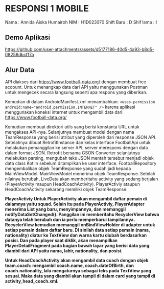 # RESPONSI 1 MOBILE

Nama       : Annida Aiska Humairoh
NIM        : H1D023070
Shift Baru : D
Shif lama  : I

## Demo Aplikasi


https://github.com/user-attachments/assets/d5177186-40d5-4a93-b8d5-08258dbcf17a 



## Alur Data
API diakses dari https://www.football-data.org/ dengan membuat free account. Untuk menangkap data dari API yaitu menggunakan Postman 
untuk mengecek secara langsung seperti apa respons yang diberikan. 

Kemudian di dalam AndroidManifest.xml menambahkan:
 `<uses-permission android:name="android.permission.INTERNET" />`
 karena aplikasi menggunakan koneksi internet untuk mengambil data dari https://www.football-data.org/

Kemudian membuat direktori utils yang berisi konstanta URL untuk mengakses API-nya. Selanjutnya membuat model dengan nama TeamResponse yang berisi atribut yang diperoleh dari response JSON API.
Setelahnya dibuat RetrofitInstance dan kelas interface FootballApi untuk melakukan pemanggilan ke server API, server merespons dengan data dalam format JSON. Retrofit bersama GSON Converter selanjutnya melakukan parsing, mengubah teks JSON mentah tersebut menjadi objek data class Kotlin sebelum ditampilkan ke user interface.
FootballRepository mengembalikan objek TeamResponse yang sudah jadi kepada MainViewModel. 
MainViewModel menerima objek TeamResponse. Setelah nilainya berubah, LiveData akan memberitahu activity yang sedang berjalan (PlayerActivity maupun HeadCoachActivity).
PlayerActiviy ataupun HeadCoachActivity sekarang memiliki objek TeamResponse. 

<b>PlayerActiviy<b>
Untuk PlayerActivity akan mengambil daftar pemain di dalamnya yaitu squad.
Selain itu pada PlayerActiviy, PlayerAdapter menerima List<Player> yang baru, menyimpannya, dan memanggil notifyDataSetChanged(). Panggilan ini memberitahu RecyclerView bahwa datanya telah berubah dan ia perlu memperbarui tampilannya.
RecyclerView kemudian memanggil onBindViewHolder di adapter untuk setiap pemain dalam daftar baru. Di sinilah data setiap pemain (nama, nationality) diatur ke TextView dan warna kartu diubah berdasarkan posisi. Dan pada player saat diklik, akan menampilkan PlayerDetailFragment pada bagian bawah layar yang berisi data yang diambil dari API yaitu nama, lahir, nationality, dan posisi.

<HeadCoachActivity>
Untuk HeadCoachActivity akan mengambil data coach dengan objek team.coach: mengambil coach.name, coach.dateOfBirth, dan coach.nationality, lalu mengaturnya sebagai teks pada TextView yang sesuai. Maka data yang diambil akan tampil di dalam card yang tampil di activity_head_coach.xml.
